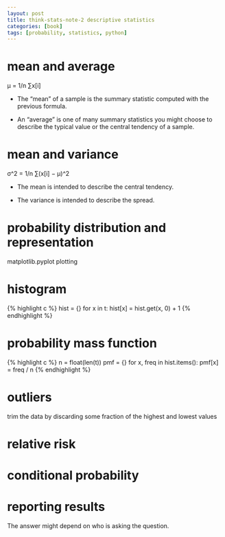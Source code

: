 ```yaml
---
layout: post
title: think-stats-note-2 descriptive statistics
categories: [book]
tags: [probability, statistics, python]
---
```


mean and average
================

μ = 1/n ∑x[i]

- The “mean” of a sample is the summary statistic computed with the
previous formula.

- An “average” is one of many summary statistics you might choose to
describe the typical value or the central tendency of a sample.

mean and variance
=================

σ^2 = 1/n ∑(x[i] − μ)^2

- The mean is intended to describe the central tendency.

- The variance is intended to describe the spread.

probability distribution and representation
===========================================

matplotlib.pyplot plotting

histogram
=========

{% highlight c %}
hist = {}
for x in t:
	hist[x] = hist.get(x, 0) + 1
{% endhighlight %}

probability mass function
=========================

{% highlight c %}
n = float(len(t))
pmf = {}
for x, freq in hist.items():
	pmf[x] = freq / n
{% endhighlight %}

outliers
========

trim the data by discarding some fraction of the highest and lowest values

relative risk
=============

conditional probability
=======================

reporting results
=================

The answer might depend on who is asking the question. 


